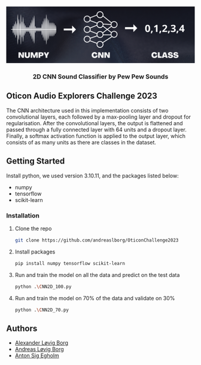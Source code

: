 <!-- ABOUT THE PROJECT -->
<br />
<div align="center">
  <a href="">
    <img src="oticon_header.png" alt="Logo">
  </a>

  <h3 align="center">2D CNN Sound Classifier by Pew Pew Sounds</h3>

</div>

## Oticon Audio Explorers Challenge 2023

The CNN architecture used in this implementation consists of two convolutional layers, each followed by a max-pooling layer and dropout for regularisation. After the convolutional layers, the output is flattened and passed through a fully connected layer with 64 units and a dropout layer. Finally, a softmax activation function is applied to the output layer, which consists of as many units as there are classes in the dataset.

<!-- GETTING STARTED -->
## Getting Started

Install python, we used version 3.10.11, and the packages listed below:

* numpy
* tensorflow
* scikit-learn

### Installation

1. Clone the repo
   ```sh
   git clone https://github.com/andreaslborg/OticonChallenge2023
   ```
2. Install packages
   ```sh
   pip install numpy tensorflow scikit-learn
   ```
3. Run and train the model on all the data and predict on the test data
   ```sh
   python .\CNN2D_100.py
   ```
4. Run and train the model on 70% of the data and validate on 30%
   ```sh
   python .\CNN2D_70.py
   ```

<!-- Authors -->
## Authors

* <a href="https://www.linkedin.com/in/alexanderlborg/">Alexander Løvig Borg</a>
* <a href="https://www.linkedin.com/in/andreaslborg/">Andreas Løvig Borg</a>
* <a href="https://www.linkedin.com/in/anton-egholm/">Anton Sig Egholm</a>
